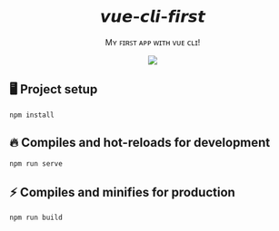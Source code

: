 <h1 align="center" title="Unicode Formatter">𝙫𝙪𝙚-𝙘𝙡𝙞-𝙛𝙞𝙧𝙨𝙩</h1>

<p align="center">
Mʏ ꜰɪʀꜱᴛ ᴀᴩᴩ ᴡɪᴛʜ ᴠᴜᴇ ᴄʟɪ!
</p>

<p align="center">
<img src="https://img.shields.io/github/languages/top/ilguarnieri/vue-cli-first">
</p>

## 🖥️ Project setup
```
npm install
```

## 🔥 Compiles and hot-reloads for development
```
npm run serve
```

## ⚡ Compiles and minifies for production
```
npm run build
```
